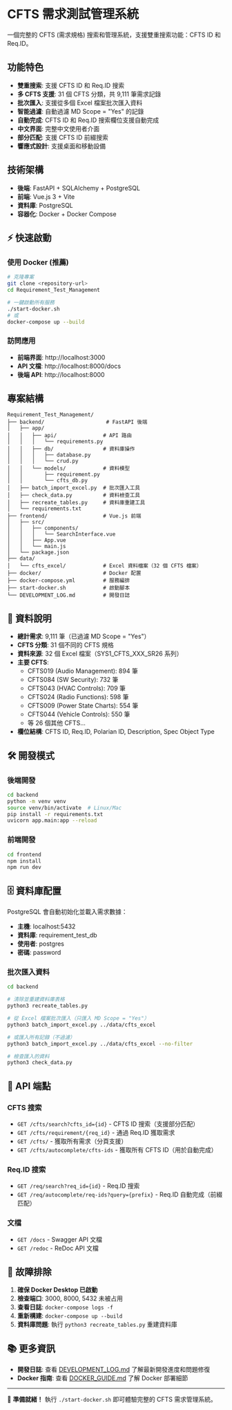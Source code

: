 # CFTS 需求測試管理系統

一個完整的 CFTS (需求規格) 搜索和管理系統，支援雙重搜索功能：CFTS ID 和 Req.ID。

## 功能特色

- **雙重搜索**: 支援 CFTS ID 和 Req.ID 搜索
- **多 CFTS 支援**: 31 個 CFTS 分類，共 9,111 筆需求記錄
- **批次匯入**: 支援從多個 Excel 檔案批次匯入資料
- **智能過濾**: 自動過濾 MD Scope = "Yes" 的記錄
- **自動完成**: CFTS ID 和 Req.ID 搜索欄位支援自動完成
- **中文界面**: 完整中文使用者介面
- **部分匹配**: 支援 CFTS ID 前綴搜索
- **響應式設計**: 支援桌面和移動設備

## 技術架構

- **後端**: FastAPI + SQLAlchemy + PostgreSQL
- **前端**: Vue.js 3 + Vite
- **資料庫**: PostgreSQL
- **容器化**: Docker + Docker Compose

## ⚡ 快速啟動

### 使用 Docker (推薦)

```bash
# 克隆專案
git clone <repository-url>
cd Requirement_Test_Management

# 一鍵啟動所有服務
./start-docker.sh
# 或
docker-compose up --build
```

### 訪問應用

- **前端界面**: http://localhost:3000
- **API 文檔**: http://localhost:8000/docs
- **後端 API**: http://localhost:8000

## 專案結構

```
Requirement_Test_Management/
├── backend/                    # FastAPI 後端
│   ├── app/
│   │   ├── api/               # API 路由
│   │   │   └── requirements.py
│   │   ├── db/                # 資料庫操作
│   │   │   ├── database.py
│   │   │   └── crud.py
│   │   └── models/            # 資料模型
│   │       ├── requirement.py
│   │       └── cfts_db.py
│   ├── batch_import_excel.py  # 批次匯入工具
│   ├── check_data.py          # 資料檢查工具
│   ├── recreate_tables.py     # 資料庫重建工具
│   └── requirements.txt
├── frontend/                  # Vue.js 前端
│   ├── src/
│   │   ├── components/
│   │   │   └── SearchInterface.vue
│   │   ├── App.vue
│   │   └── main.js
│   └── package.json
├── data/
│   └── cfts_excel/            # Excel 資料檔案（32 個 CFTS 檔案）
├── docker/                    # Docker 配置
├── docker-compose.yml         # 服務編排
├── start-docker.sh            # 啟動腳本
└── DEVELOPMENT_LOG.md         # 開發日誌
```

## 💾 資料說明

- **總計需求**: 9,111 筆（已過濾 MD Scope = "Yes"）
- **CFTS 分類**: 31 個不同的 CFTS 規格
- **資料來源**: 32 個 Excel 檔案（SYS1_CFTS_XXX_SR26 系列）
- **主要 CFTS**:
  - CFTS019 (Audio Management): 894 筆
  - CFTS084 (SW Security): 732 筆
  - CFTS043 (HVAC Controls): 709 筆
  - CFTS024 (Radio Functions): 598 筆
  - CFTS009 (Power State Charts): 554 筆
  - CFTS044 (Vehicle Controls): 550 筆
  - 等 26 個其他 CFTS...
- **欄位結構**: CFTS ID, Req.ID, Polarian ID, Description, Spec Object Type

## 🛠️ 開發模式

### 後端開發
```bash
cd backend
python -m venv venv
source venv/bin/activate  # Linux/Mac
pip install -r requirements.txt
uvicorn app.main:app --reload
```

### 前端開發
```bash
cd frontend
npm install
npm run dev
```

## 🗄️ 資料庫配置

PostgreSQL 會自動初始化並載入需求數據：
- **主機**: localhost:5432
- **資料庫**: requirement_test_db
- **使用者**: postgres
- **密碼**: password

### 批次匯入資料
```bash
cd backend

# 清除並重建資料庫表格
python3 recreate_tables.py

# 從 Excel 檔案批次匯入（只匯入 MD Scope = "Yes"）
python3 batch_import_excel.py ../data/cfts_excel

# 或匯入所有記錄（不過濾）
python3 batch_import_excel.py ../data/cfts_excel --no-filter

# 檢查匯入的資料
python3 check_data.py
```

## 📝 API 端點

### CFTS 搜索
- `GET /cfts/search?cfts_id={id}` - CFTS ID 搜索（支援部分匹配）
- `GET /cfts/requirement/{req_id}` - 通過 Req.ID 獲取需求
- `GET /cfts/` - 獲取所有需求（分頁支援）
- `GET /cfts/autocomplete/cfts-ids` - 獲取所有 CFTS ID（用於自動完成）

### Req.ID 搜索
- `GET /req/search?req_id={id}` - Req.ID 搜索
- `GET /req/autocomplete/req-ids?query={prefix}` - Req.ID 自動完成（前綴匹配）

### 文檔
- `GET /docs` - Swagger API 文檔
- `GET /redoc` - ReDoc API 文檔

## 🔧 故障排除

1. **確保 Docker Desktop 已啟動**
2. **檢查端口**: 3000, 8000, 5432 未被占用
3. **查看日誌**: `docker-compose logs -f`
4. **重新構建**: `docker-compose up --build`
5. **資料庫問題**: 執行 `python3 recreate_tables.py` 重建資料庫

## 📚 更多資訊

- **開發日誌**: 查看 [DEVELOPMENT_LOG.md](DEVELOPMENT_LOG.md) 了解最新開發進度和問題修復
- **Docker 指南**: 查看 [DOCKER_GUIDE.md](DOCKER_GUIDE.md) 了解 Docker 部署細節

---

🎯 **準備就緒！** 執行 `./start-docker.sh` 即可體驗完整的 CFTS 需求管理系統。